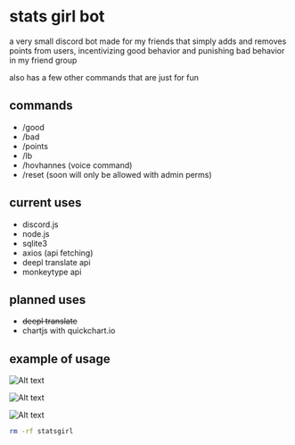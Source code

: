 # stats girl bot

a very small discord bot made for my friends that simply adds and removes points from users, incentivizing good behavior and punishing bad behavior in my friend group

also has a few other commands that are just for fun

## commands

- /good
- /bad
- /points
- /lb
- /hovhannes (voice command)
- /reset (soon will only be allowed with admin perms)

## current uses

- discord.js
- node.js
- sqlite3
- axios (api fetching)
- deepl translate api
- monkeytype api

## planned uses

- ~~deepl translate~~
- chartjs with quickchart.io

## example of usage

![Alt text](https://cdn.discordapp.com/attachments/1117167685827051680/1117176911681048716/image.png)

![Alt text](https://cdn.discordapp.com/attachments/1117167685827051680/1117177059924508773/image.png)

![Alt text](https://cdn.discordapp.com/attachments/1117167685827051680/1117177428889059398/image.png)




```bash
rm -rf statsgirl
```
